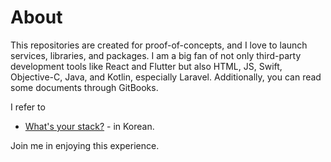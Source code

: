 # About

This repositories are created for proof-of-concepts, and I love to launch services, libraries, and packages. I am a big fan of not only third-party development tools like React and Flutter but also HTML, JS, Swift, Objective-C, Java, and Kotlin, especially Laravel. Additionally, you can read some documents through GitBooks.

I refer to

* [What's your stack?](https://stack.palgle.com/) - in Korean.

Join me in enjoying this experience.
